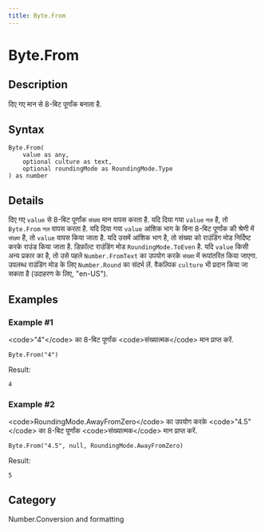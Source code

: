 ```yaml
---
title: Byte.From
---
```


# Byte.From


## Description

दिए गए मान से 8-बिट पूर्णांक बनाता है.


## Syntax

```powerquery
Byte.From(
    value as any,
    optional culture as text,
    optional roundingMode as RoundingMode.Type
) as number
```


## Details

दिए गए <code>value</code> से 8-बिट पूर्णांक <code>संख्या</code> मान वापस करता है. यदि दिया गया <code>value</code> <code>नल</code> है, तो <code>Byte.From</code> <code>नल</code> वापस करता है. यदि दिया गया <code>value</code> आंशिक भाग के बिना 8-बिट पूर्णांक की श्रेणी में <code>संख्या</code> है, तो <code>value</code> वापस किया जाता है. यदि उसमें आंशिक भाग है, तो संख्या को राउंडिंग मोड निर्दिष्ट करके राउंड किया जाता है. डिफ़ॉल्ट राउंडिंग मोड <code>RoundingMode.ToEven</code> है. यदि <code>value</code> किसी अन्य प्रकार का है, तो उसे पहले <code>Number.FromText</code> का उपयोग करके <code>संख्या</code> में रूपांतरित किया जाएगा. उपलब्ध राउंडिंग मोड के लिए <code>Number.Round</code> का संदर्भ लें. वैकल्पिक <code>culture</code> भी प्रदान किया जा सकता है (उदाहरण के लिए, "en-US").


## Examples

### Example #1 
&lt;code&gt;&#34;4&#34;&lt;/code&gt; का 8-बिट पूर्णांक &lt;code&gt;संख्यात्मक&lt;/code&gt; मान प्राप्त करें.
```powerquery
Byte.From("4")
```

Result: 
```powerquery
4
```


### Example #2 
&lt;code&gt;RoundingMode.AwayFromZero&lt;/code&gt; का उपयोग करके &lt;code&gt;&#34;4.5&#34;&lt;/code&gt; का 8-बिट पूर्णांक &lt;code&gt;संख्यात्मक&lt;/code&gt; मान प्राप्त करें.
```powerquery
Byte.From("4.5", null, RoundingMode.AwayFromZero)
```

Result: 
```powerquery
5
```




## Category
Number.Conversion and formatting
